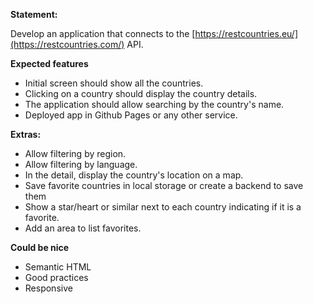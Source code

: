 **Statement:**

Develop an application that connects to the [https://restcountries.eu/](https://restcountries.com/) API.

**Expected features**

* Initial screen should show all the countries.
* Clicking on a country should display the country details.
* The application should allow searching by the country's name.
* Deployed app in Github Pages or any other service.

**Extras:**

* Allow filtering by region.
* Allow filtering by language.
* In the detail, display the country's location on a map.
* Save favorite countries in local storage or create a backend to save them
* Show a star/heart or similar next to each country indicating if it is a favorite.
* Add an area to list favorites.

**Could be nice**

* Semantic HTML
* Good practices
* Responsive
